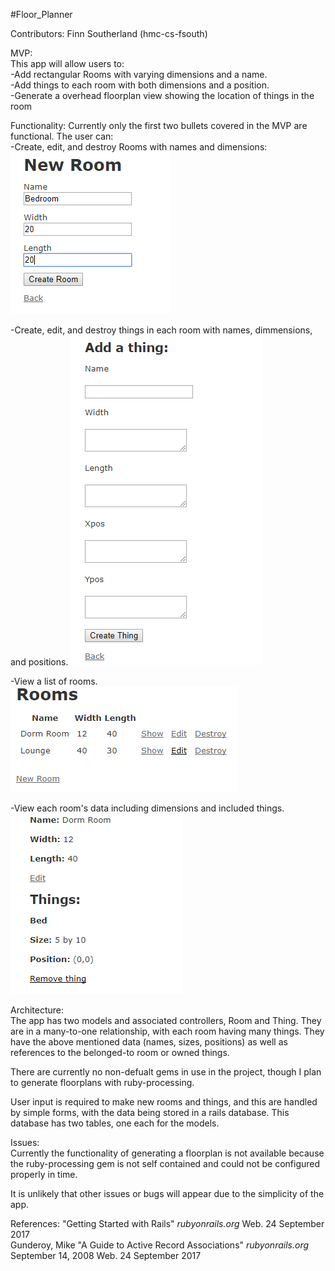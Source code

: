 #Floor_Planner

Contributors: Finn Southerland (hmc-cs-fsouth) 

MVP:  
This app will allow users to:  
-Add rectangular Rooms with varying dimensions and a name.  
-Add things to each room with both dimensions and a position.  
-Generate a overhead floorplan view showing the location of things in the room

Functionality:
Currently only the first two bullets covered in the MVP are functional. The user can:  
-Create, edit, and destroy Rooms with names and dimensions:
![New Rooms](https://github.com/hmc-cs-fsouth/floor_planner/blob/master/Screenshots/New%20Roomm.PNG)

-Create, edit, and destroy things in each room with names, dimmensions, and positions.
![Add things](https://github.com/hmc-cs-fsouth/floor_planner/blob/master/Screenshots/AddThing.PNG)

-View a list of rooms.  
![View Rooms](https://github.com/hmc-cs-fsouth/floor_planner/blob/master/Screenshots/Main.PNG)

-View each room's data including dimensions and included things. 
![View individual Rooms](https://github.com/hmc-cs-fsouth/floor_planner/blob/master/Screenshots/ViewRoom.PNG)

Architecture:  
The app has two models and associated controllers, Room and Thing. They are in a many-to-one relationship, with each room having many things. They have the above mentioned data (names, sizes, positions) as well as references to the belonged-to room or owned things. 

There are currently no non-defualt gems in use in the project, though I plan to generate floorplans with ruby-processing.  

User input is required to make new rooms and things, and this are handled by simple forms, with the data being stored in a rails database. This database has two tables, one each for the models.

Issues:  
Currently the functionality of generating a floorplan is not available because the ruby-processing gem is not self contained and could not be configured properly in time.  

It is unlikely that other issues or bugs will appear due to the simplicity of the app.

References:
"Getting Started with Rails" *rubyonrails.org* Web. 24 September 2017  
Gunderoy, Mike "A Guide to Active Record Associations" *rubyonrails.org* September 14, 2008 Web. 24 September 2017
